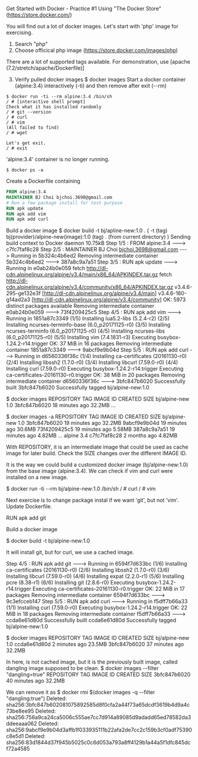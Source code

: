 Get Started with Docker - Practice #1
Using "The Docker Store" (https://store.docker.com/)

You will find out a lot of docker images. Let's start with 'php' image for exercising.
1. Search "php"
2. Choose officical php image (https://store.docker.com/images/php)

There are a lot of supported tags available. For demonstration, use [apache (7.2/stretch/apache/Dockerfile)]

3. Verify pulled docker images 
  $ docker images
  Start a docker container (alpine:3.4) interactively (-ti) and then remove after exit (--rm)
  ```
  $ docker run -ti --rm alpine:3.4 /bin/sh
  / # [interactive shell prompt]
  Check what it has installed randomly
  / # git --version
  / # curl
  / # vim
  (All failed to find)
  / # wget
  
  Let's get exit.
  / # exit
  ```
  
  'alpine:3.4' container is no longer running. 
  ```
  $ docker ps -a
  ```
  Create a Dockerfile containing
  
  ```Dockerfile
  FROM alpine:3.4
  MAINTAINER BJ Choi bjchoi.3698@gmail.com
  # Run a few package install for test purpose
  RUN apk update
  RUN apk add vim
  RUN apk add curl
```

  Build a docker image
  $ docker build -t bj/apline-new:1.0 .
  ( -t (tag) bj(provider)/alpine-new(image):1.0 (tag) . (from current directory) )
  Sending build context to Docker daemon  10.75kB
  Step 1/5 : FROM alpine:3.4
   ---> c7fc7faf8c28
  Step 2/5 : MAINTAINER BJ Choi bjchoi.3698@gmail.com
   ---> Running in 5b324c4b6ed2
  Removing intermediate container 5b324c4b6ed2
   ---> 387a8c9a7a51
  Step 3/5 : RUN apk update
   ---> Running in e0ab24b0e059
  fetch http://dl-cdn.alpinelinux.org/alpine/v3.4/main/x86_64/APKINDEX.tar.gz
  fetch http://dl-cdn.alpinelinux.org/alpine/v3.4/community/x86_64/APKINDEX.tar.gz
  v3.4.6-295-ge132e3f [http://dl-cdn.alpinelinux.org/alpine/v3.4/main]
  v3.4.6-160-g14ad2a3 [http://dl-cdn.alpinelinux.org/alpine/v3.4/community]
  OK: 5973 distinct packages available
  Removing intermediate container e0ab24b0e059
   ---> 73f4209425c5
  Step 4/5 : RUN apk add vim
   ---> Running in 1851a87c3349
  (1/5) Installing lua5.2-libs (5.2.4-r2)
  (2/5) Installing ncurses-terminfo-base (6.0_p20171125-r0)
  (3/5) Installing ncurses-terminfo (6.0_p20171125-r0)
  (4/5) Installing ncurses-libs (6.0_p20171125-r0)
  (5/5) Installing vim (7.4.1831-r3)
  Executing busybox-1.24.2-r14.trigger
  OK: 37 MiB in 16 packages
  Removing intermediate container 1851a87c3349
   ---> 9abcf9e9b04d
  Step 5/5 : RUN apk add curl
   ---> Running in d6560336f36c
  (1/4) Installing ca-certificates (20161130-r0)
  (2/4) Installing libssh2 (1.7.0-r0)
  (3/4) Installing libcurl (7.59.0-r0)
  (4/4) Installing curl (7.59.0-r0)
  Executing busybox-1.24.2-r14.trigger
  Executing ca-certificates-20161130-r0.trigger
  OK: 38 MiB in 20 packages
  Removing intermediate container d6560336f36c
   ---> 3bfc847b6020
  Successfully built 3bfc847b6020
  Successfully tagged bj/alpine-new:1.0
  
  $ docker images
  REPOSITORY          TAG                 IMAGE ID            CREATED             SIZE
  bj/alpine-new       1.0                 3bfc847b6020        18 minutes ago      32.2MB
  ...
  
  $ docker images -a
  REPOSITORY          TAG                 IMAGE ID            CREATED             SIZE
  bj/alpine-new       1.0                 3bfc847b6020        19 minutes ago      32.2MB
  <none>              <none>              9abcf9e9b04d        19 minutes ago      30.6MB
  <none>              <none>              73f4209425c5        19 minutes ago      5.58MB
  <none>              <none>              387a8c9a7a51        19 minutes ago      4.82MB
    ...
  alpine              3.4                 c7fc7faf8c28        2 months ago        4.82MB
  
  With <none> REPOSITORY, it is an intermediate image that could be used as cache image for later build. 
  Check the SIZE changes over the different IMAGE ID.

  It is the way we could build a customized docker image (bj/alpine-new:1.0) from the base image (alpine:3.4).
  We can check if vim and curl were installed on a new image.
  
  $ docker run -ti --rm bj/alpine-new:1.0 /bin/sh
  / # curl
  / # vim
  
  Next exercise is to change package instal if we want 'git', but not 'vim'. Update Dockerfile.
  
  RUN apk add git
  
  Build a docker image
  
  $ docker build -t bj/alpine-new:1.0 
  
  It will install git, but for curl, we use a cached image.
  
  Step 4/5 : RUN apk add git
   ---> Running in 6594f7d633bc
  (1/6) Installing ca-certificates (20161130-r0)
  (2/6) Installing libssh2 (1.7.0-r0)
  (3/6) Installing libcurl (7.59.0-r0)
  (4/6) Installing expat (2.2.0-r1)
  (5/6) Installing pcre (8.38-r1)
  (6/6) Installing git (2.8.6-r0)
  Executing busybox-1.24.2-r14.trigger
  Executing ca-certificates-20161130-r0.trigger
  OK: 22 MiB in 17 packages
  Removing intermediate container 6594f7d633bc
   ---> 9c3efcceb147
  Step 5/5 : RUN apk add curl
   ---> Running in f5dff7b66a33
  (1/1) Installing curl (7.59.0-r0)
  Executing busybox-1.24.2-r14.trigger
  OK: 22 MiB in 18 packages
  Removing intermediate container f5dff7b66a33
   ---> ccda6e61d80d
  Successfully built ccda6e61d80d
  Successfully tagged bj/alpine-new:1.0
  
  $ docker images
  REPOSITORY          TAG                 IMAGE ID            CREATED             SIZE
  bj/alpine-new       1.0                 ccda6e61d80d        2 minutes ago       23.5MB
  <none>              <none>              3bfc847b6020        37 minutes ago      32.2MB
  
  In here, <none> is not cached image, but it is the previously built image, called dangling image supposed to be clean.
  $ docker images --filter "dangling=true"
  REPOSITORY          TAG                 IMAGE ID            CREATED             SIZE
  <none>              <none>              3bfc847b6020        40 minutes ago      32.2MB
    
  We can remove it as
  $ docker rmi $(docker images -q --filter "dangling:true")
  Deleted: sha256:3bfc847b602081075892585d8f0cfa2a44f73a65dcdf3619b4d9a4c73be8ee95
  Deleted: sha256:756a9ca24ca5006c555ae7cc7d914a89085d9adadd65ed78582da3ddeeaaa062
  Deleted: sha256:9abcf9e9b04d3affb1f033935111b22afa2de7cc2c159b3cf0adf75390c8e5d1
  Deleted: sha256:83d1844d37f945b5025c0c6d053a793a8ff4129b1a44a5f1dfc845dcf72a4585
  
  
  
  
  
  
